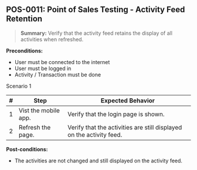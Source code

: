## **POS-0011:** Point of Sales Testing - Activity Feed Retention

> **Summary:** Verify that the activity feed retains the display of all activities when refreshed. <br>

**Preconditions:**

- User must be connected to the internet
- User must be logged in
- Activity / Transaction must be done

Scenario 1

| \#  | Step                 | Expected Behavior                                                    |
| --- | -------------------- | -------------------------------------------------------------------- |
| 1   | Vist the mobile app. | Verify that the login page is shown.                                 |
| 2   | Refresh the page.    | Verify that the activities are still displayed on the activity feed. |

**Post-conditions:**

- The activities are not changed and still displayed on the activity feed.
